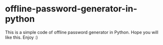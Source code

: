 # offline-password-generator-in-python
This is a simple code of offline password generator in Python. Hope you will like this. Enjoy :)
